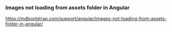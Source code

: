### Images not loading from assets folder in Angular

https://mdbootstrap.com/support/angular/images-not-loading-from-assets-folder-in-angular/


